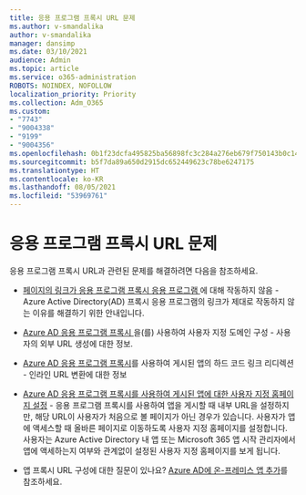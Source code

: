 ```yaml
---
title: 응용 프로그램 프록시 URL 문제
ms.author: v-smandalika
author: v-smandalika
manager: dansimp
ms.date: 03/10/2021
audience: Admin
ms.topic: article
ms.service: o365-administration
ROBOTS: NOINDEX, NOFOLLOW
localization_priority: Priority
ms.collection: Adm_O365
ms.custom:
- "7743"
- "9004338"
- "9199"
- "9004356"
ms.openlocfilehash: 0b1f23dcfa495825ba56898fc3c284a276eb679f750143b0c1460662835e658f
ms.sourcegitcommit: b5f7da89a650d2915dc652449623c78be6247175
ms.translationtype: HT
ms.contentlocale: ko-KR
ms.lasthandoff: 08/05/2021
ms.locfileid: "53969761"
---
```

# <a name="application-proxy-url-issues"></a>응용 프로그램 프록시 URL 문제

응용 프로그램 프록시 URL과 관련된 문제를 해결하려면 다음을 참조하세요.

- [ 페이지의 링크가 응용 프로그램 프록시 응용 프로그램 ](https://docs.microsoft.com/azure/active-directory/manage-apps/application-proxy-page-links-broken-problem)에 대해 작동하지 않음 - Azure Active Directory(AD) 프록시 응용 프로그램의 링크가 제대로 작동하지 않는 이유를 해결하기 위한 안내입니다.

- [Azure AD 응용 프로그램 프록시 ](https://docs.microsoft.com/azure/active-directory/manage-apps/application-proxy-configure-custom-domain)을(를) 사용하여 사용자 지정 도메인 구성 - 사용자의 외부 URL 생성에 대한 정보.

- [Azure AD 응용 프로그램 프록시](https://docs.microsoft.com/azure/active-directory/manage-apps/application-proxy-configure-hard-coded-link-translation)를 사용하여 게시된 앱의 하드 코드 링크 리디렉션 - 인라인 URL 변환에 대한 정보

- [Azure AD 응용 프로그램 프록시를 사용하여 게시된 앱에 대한 사용자 지정 홈페이지 설정](https://docs.microsoft.com/azure/active-directory/manage-apps/application-proxy-configure-custom-home-page#change-the-home-page-in-the-azure-portal) - 응용 프로그램 프록시를 사용하여 앱을 게시할 때 내부 URL을 설정하지만, 해당 URL이 사용자가 처음으로 볼 페이지가 아닌 경우가 있습니다. 사용자가 앱에 액세스할 때 올바른 페이지로 이동하도록 사용자 지정 홈페이지를 설정합니다. 사용자는 Azure Active Directory 내 앱 또는 Microsoft 365 앱 시작 관리자에서 앱에 액세하는지 여부와 관계없이 설정된 사용자 지정 홈페이지를 보게 됩니다.

- 앱 프록시 URL 구성에 대한 질문이 있나요? [Azure AD에 온-프레미스 앱 추가](https://docs.microsoft.com/azure/active-directory/manage-apps/application-proxy-add-on-premises-application#add-an-on-premises-app-to-azure-ad)를 참조하세요.
 

